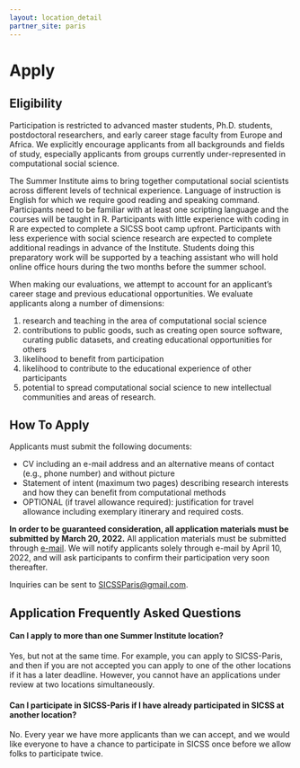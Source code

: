 ```yaml
---
layout: location_detail
partner_site: paris
---
```


# Apply

## Eligibility

Participation is restricted to advanced master students, Ph.D. students, postdoctoral researchers, and early career stage faculty from Europe and Africa. We explicitly encourage applicants from all backgrounds and fields of study, especially applicants from groups currently under-represented in computational social science.

The Summer Institute aims to bring together computational social scientists across different levels of technical experience. Language of instruction is English for which we require good reading and speaking command. Participants need to be familiar with at least one scripting language and the courses will be taught in R. Participants with little experience with coding in R are expected to complete a SICSS boot camp upfront. Participants with less experience with social science research are expected to complete additional readings in advance of the Institute. Students doing this preparatory work will be supported by a teaching assistant who will hold online office hours during the two months before the summer school.

When making our evaluations, we attempt to account for an applicant’s career stage and previous educational opportunities. We evaluate applicants along a number of dimensions: 

1. research and teaching in the area of computational social science
2. contributions to public goods, such as creating open source software, curating public datasets, and creating educational opportunities for others
3. likelihood to benefit from participation
4. likelihood to contribute to the educational experience of other participants
5. potential to spread computational social science to new intellectual communities and areas of research.

## How To Apply

Applicants must submit the following documents:

* CV including an e-mail address and an alternative means of contact (e.g., phone number) and without picture
* Statement of intent (maximum two pages) describing research interests and how they can benefit from computational methods
* OPTIONAL (if travel allowance required): justification for travel allowance including exemplary itinerary and required costs.

**In order to be guaranteed consideration, all application materials must be submitted by March 20, 2022.** All application materials must be submitted through [e-mail](mailto:SICSSParis@gmail.com). We will notify applicants solely through e-mail by April 10, 2022, and will ask participants to confirm their participation very soon thereafter.

Inquiries can be sent to SICSSParis@gmail.com.

## Application Frequently Asked Questions

#### Can I apply to more than one Summer Institute location?

Yes, but not at the same time. For example, you can apply to SICSS-Paris, and then if you are not accepted you can apply to one of the other locations if it has a later deadline. However, you cannot have an applications under review at two locations simultaneously.

#### Can I participate in SICSS-Paris if I have already participated in SICSS at another location?

No. Every year we have more applicants than we can accept, and we would like everyone to have a chance to participate in SICSS once before we allow folks to participate twice.
